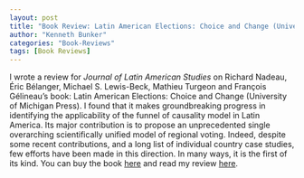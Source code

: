 ```yaml
---
layout: post
title: "Book Review: Latin American Elections: Choice and Change (University of Michigan Press)"
author: "Kenneth Bunker"
categories: "Book-Reviews"
tags: [Book Reviews]
---
```


I wrote a review for *Journal of Latin American Studies* on Richard Nadeau, Éric Bélanger, Michael S. Lewis-Beck, Mathieu Turgeon and François Gélineau’s book: Latin American Elections: Choice and Change (University of Michigan Press). I found that it makes groundbreaking progress in identifying the applicability of the funnel of causality model in Latin America. Its major contribution is to propose an unprecedented single overarching scientifically unified model of regional voting. Indeed, despite some recent contributions, and a long list of individual country case studies, few efforts have been made in this direction. In many ways, it is the first of its kind. You can buy the book [here](https://www.amazon.com/Latin-American-Elections-Choice-Change/dp/0472130226) and read my review [here](https://www.cambridge.org/core/journals/journal-of-latin-american-studies/article/richard-nadeau-eric-belanger-michael-s-lewisbeck-mathieu-turgeon-and-francois-gelineau-latin-american-elections-choice-and-change-ann-arbor-mi-university-of-michigan-press-2017-pp-248-7000-hb/78AF112A501B7C676B822AA6D545F2D2).
